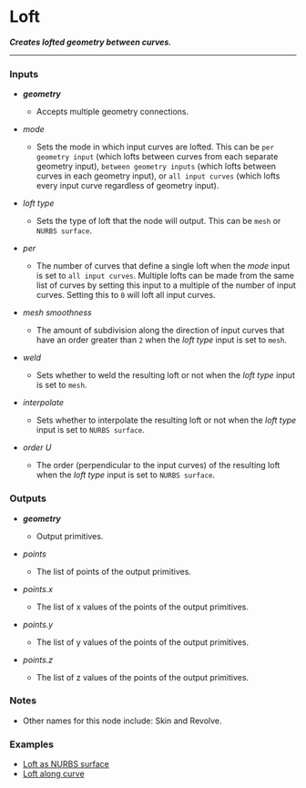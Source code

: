 # Loft

**_Creates lofted geometry between curves._**

---


### Inputs

* **_geometry_**

  * Accepts multiple geometry connections.

* _mode_

  * Sets the mode in which input curves are lofted. This can be `per geometry input` (which lofts between curves from each separate geometry input), `between geometry inputs` (which lofts between curves in each geometry input), or `all input curves` (which lofts every input curve regardless of geometry input).

* _loft type_

  * Sets the type of loft that the node will output. This can be `mesh` or `NURBS surface`.

* _per_

  * The number of curves that define a single loft when the _mode_ input is set to `all input curves`. Multiple lofts can be made from the same list of curves by setting this input to a multiple of the number of input curves. Setting this to `0` will loft all input curves.

* _mesh smoothness_

  * The amount of subdivision along the direction of input curves that have an order greater than `2` when the _loft type_ input is set to `mesh`.

* _weld_

  * Sets whether to weld the resulting loft or not when the _loft type_ input is set to `mesh`.

* _interpolate_

  * Sets whether to interpolate the resulting loft or not when the _loft type_ input is set to `NURBS surface`.

* _order U_

  * The order (perpendicular to the input curves) of the resulting loft when the _loft type_ input is set to `NURBS surface`.


### Outputs

* **_geometry_**

  * Output primitives.

* _points_

  * The list of points of the output primitives.

* _points.x_

  * The list of x values of the points of the output primitives.

* _points.y_

  * The list of y values of the points of the output primitives.

* _points.z_

  * The list of z values of the points of the output primitives.


### Notes



* Other names for this node include: Skin and Revolve.


### Examples



* <a href="https://creator.trimble.com/graph?assetURI=whp:0bf18a7f-413b-4cdd-aa4f-35d723236da1&version=latest" target="_blank">Loft as NURBS surface</a>
* <a href="https://creator.trimble.com/graph?assetURI=whp:d82b650f-092e-44de-b58c-4410848f8b48&version=latest" target="_blank">Loft along curve</a>
